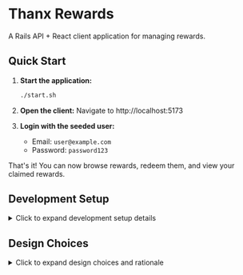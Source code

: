 # Thanx Rewards

A Rails API + React client application for managing rewards.

## Quick Start

1. **Start the application:**
   ```bash
   ./start.sh
   ```

2. **Open the client:**
   Navigate to http://localhost:5173

3. **Login with the seeded user:**
   - Email: `user@example.com`
   - Password: `password123`

That's it! You can now browse rewards, redeem them, and view your claimed rewards.

## Development Setup

<details>
<summary>Click to expand development setup details</summary>

### Prerequisites
- Ruby 3.4.3
- Rails 8.0.2
- Node.js (for React client)
- React 18+
- SQLite3

### Manual Setup

1. **Install dependencies:**
   ```bash
   # Install root-level dependencies (includes Foreman)
   bundle install
   
   # Install Rails dependencies
   cd thanx_api && bundle install
   
   # Install Node.js dependencies
   cd thanx_client && npm install
   ```

2. **Setup database:**
   ```bash
   cd thanx_api && bundle exec rails db:create db:migrate db:seed
   ```

3. **Start services:**
   ```bash
   # Start both services with Foreman
   bundle exec foreman start
   
   # Or start individually
   cd thanx_api && bundle exec rails server -p 3000
   cd thanx_client && npm run dev
   ```

### Services

- **Rails API**: http://localhost:3000
- **React Client**: http://localhost:5173

### Development Commands

```bash
# Start both services with Foreman
./start.sh

# Start only Rails API
cd thanx_api && bundle exec rails server -p 3000

# Start only React client
cd thanx_client && npm run dev

# Run Rails tests
cd thanx_api && bundle exec rspec

# Run React tests
cd thanx_client && npm test

# Build React for production
cd thanx_client && npm run build
```

### Project Structure

```
thanx_rewards/
├── thanx_api/          # Rails API
├── thanx_client/       # React client
├── Gemfile            # Root-level dependencies (Foreman)
├── .ruby-version      # Ruby version specification
├── Procfile           # Foreman process definitions
├── start.sh           # Development startup script
└── README.md          # This file
```

</details>

## Design Choices

<details>
<summary>Click to expand design choices and rationale</summary>

### Rails API-Only Architecture

**Why API-only mode?**
- **Separation of concerns**: Clear boundary between backend logic and frontend presentation
- **Scalability**: Frontend and backend can scale independently
- **Technology flexibility**: Frontend can be React, Vue, mobile apps, or any HTTP client
- **Performance**: No server-side rendering overhead for a SPA
- **Development speed**: Rails generators and conventions accelerate backend development

### Authentication Strategy

**Why Rails authentication generator?**
- **Rapid development**: `rails generate authentication` provides a solid foundation
- **API-first**: Designed for API-only mode with JWT token authentication
- **Security**: Built-in password hashing, session management, and security best practices
- **Database storage**: JWT tokens stored in database for session management
- **Customization**: Easy to extend and modify for specific requirements

### API Design

**Why namespace API controllers and serializers?**
- **Versioning**: `/api/v1/` allows for future API versions without breaking changes
- **Organization**: Clear separation between API and potential web controllers
- **Documentation**: Self-documenting URL structure
- **Testing**: Easier to test API endpoints in isolation
- **Serialization**: Dedicated serializers ensure consistent JSON responses

### Frontend Architecture

**Why TanStack Query (React Query)?**
- **Server state management**: Handles caching, background updates, and synchronization
- **Developer experience**: Automatic loading states, error handling, and optimistic updates
- **Performance**: Intelligent caching reduces unnecessary API calls
- **Real-time feel**: Background refetching keeps data fresh
- **TypeScript support**: Excellent TypeScript integration for type safety

**Why React Router?**
- **SPA routing**: Client-side routing for smooth user experience
- **Nested routes**: Clean organization of route structure
- **Type safety**: Good TypeScript support
- **Active development**: Well-maintained with modern React patterns

### Component Architecture

**Why feature-based folder structure?**
- **Cohesion**: Related components are grouped together
- **Scalability**: Easy to add new features without cluttering
- **Maintainability**: Clear ownership and responsibility
- **Testing**: Easier to test related components together
- **Imports**: Clean import paths with index files

**Why separate pages from components?**
- **Data fetching**: Pages handle API calls and state management
- **Reusability**: Components focus on presentation and can be reused
- **Testing**: Easier to test business logic vs. presentation logic
- **Performance**: Components can be optimized independently

### Testing Strategy

**Why Vitest for frontend testing?**
- **Speed**: Vite-based testing is significantly faster than Jest
- **Modern**: Built for modern JavaScript/TypeScript
- **React Testing Library**: Excellent integration for component testing
- **Watch mode**: Fast feedback loop during development

**Why RSpec for backend testing?**
- **Rails integration**: Native Rails testing framework
- **Readable**: Expressive syntax for test descriptions
- **Fixtures**: Easy to set up test data
- **Coverage**: Comprehensive testing tools and helpers

### Database Design

**Why nanoid for identifiers?**
- **Security**: Non-sequential IDs prevent enumeration attacks
- **Performance**: Fast generation and indexing
- **URL-friendly**: Safe for URLs and API endpoints, easy to type on mobile
- **Collision resistance**: Extremely low probability of duplicates

</details> 